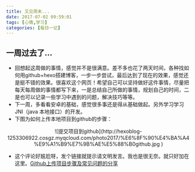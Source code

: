 ```yaml
---
title: 又见周末...
date: 2017-07-02 09:59:01
tags: [心情,学习]
categories: [每日一记]
---
```


## 一周过去了...
-  回想起这周做的事情，感觉并不是很满意。差不多也花了两天时间，各种找如何用github+hexo搭建博客，一步一步尝试，最后达到了现在的效果，感觉还是挺不错的效果。很喜欢这个网页！希望自己可以坚持做好这件事情，尽量把每天每周做的事情都写下来，一是总结自己所做的事情，规划自己的时间，二是也可以记录一些学习中遇到的问题，解决技巧等等。<!--more-->
-  下一周，多看看安卓的基础，感觉很多事还是得从基础做起。另外学习学习JNI（java 本地接口）的开发。
-  下图为如何上传本地项目到github的步骤：

<center>  ![提交项目到github](http://hexoblog-1253306922.cosgz.myqcloud.com/photo2017/%E6%8F%90%E4%BA%A4%E9%A1%B9%E7%9B%AE%E5%88%B0github.jpg
)</center>

-  这个评论好尴尬呀，发个链接就提示请文明发言。我也是很无奈。就只好加在这里。[Github上传项目步骤及常见问题的分享](http://www.cnblogs.com/lsr17/p/6480676.html)